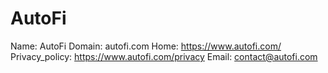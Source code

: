 
# AutoFi

Name: AutoFi
Domain: autofi.com
Home: https://www.autofi.com/
Privacy_policy: https://www.autofi.com/privacy
Email: contact@autofi.com
